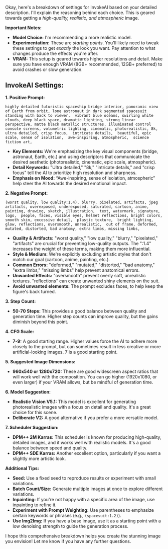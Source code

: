 Okay, here's a breakdown of settings for InvokeAI based on your detailed description.  I'll explain the reasoning behind each choice.  This is geared towards getting a *high-quality, realistic, and atmospheric* image.

**Important Notes:**

*   **Model Choice:** I'm recommending a more realistic model.
*   **Experimentation:** These are *starting points*.  You'll likely need to tweak these settings to get *exactly* the look you want.  Pay attention to what changes produce the effects you're after.
*   **VRAM:**  This setup is geared towards higher resolutions and detail. Make sure you have enough VRAM (8GB+ recommended, 12GB+ preferred) to avoid crashes or slow generation.



## InvokeAI Settings:

**1. Positive Prompt:**

```
highly detailed futuristic spaceship bridge interior, panoramic view of Earth from orbit, lone astronaut in dark segmented spacesuit standing with back to viewer,  vibrant blue oceans, swirling white clouds, deep black space, dramatic lighting, strong linear perspective, matte black metallic structures, illuminated control console screens, volumetric lighting, cinematic, photorealistic, 8k, ultra detailed, crisp focus,  intricate details,  beautiful, epic scale, sense of isolation,  awe-inspiring, atmospheric,  science fiction art,  
```

*   **Key Elements:** We're emphasizing the key visual components (bridge, astronaut, Earth, etc.) and using descriptors that communicate the desired aesthetic (photorealistic, cinematic, epic scale, atmospheric).
*   **Detail Keywords:**  "Ultra detailed," "8k," "intricate details," and "crisp focus" tell the AI to prioritize high resolution and sharpness.
*   **Emphasis on Mood:** “Awe-inspiring, sense of isolation, atmospheric” help steer the AI towards the desired emotional impact.




**2. Negative Prompt:**

```
(worst quality, low quality:1.4), blurry, pixelated, artifacts, jpeg artifacts, overexposed, underexposed, saturated, cartoon, anime, painting, drawing, sketch, illustration,  text, watermark, signature, logo,  people, faces, visible eyes, helmet reflections, bright colors, smooth skin, excessive detail,  plastic texture,  bright lighting,  glow, reflections, oversmooth, unrealistic,  out of frame, deformed, mutated, distorted, bad anatomy, extra limbs, missing limbs,  
```

*   **Quality & Artifacts:**  "worst quality," "low quality," "blurry," "pixelated," "artifacts" are crucial for preventing low-quality outputs.  The ":1.4" increases the weight of these terms, making them more influential.
*   **Style & Medium:**  We're explicitly excluding artistic styles that don't match our goal (cartoon, anime, painting, etc.).
*   **Common Errors:**  "deformed," "mutated," "distorted," "bad anatomy," "extra limbs," "missing limbs" help prevent anatomical errors.
*   **Unwanted Effects:** "oversmooth" prevent overly soft, unrealistic textures. "reflections" can create unwanted shiny elements on the suit.
*   **Avoid unwanted elements:** The prompt excludes faces, to help keep the figure's back turned.

**3. Step Count:**

*   **50-70 Steps:**  This provides a good balance between quality and generation time.  Higher step counts can improve quality, but the gains diminish beyond this point.

**4. CFG Scale:**

*   **7-9:**  A good starting range.  Higher values force the AI to adhere more closely to the prompt, but can sometimes result in less creative or more artificial-looking images. 7 is a good starting point.

**5. Suggested Image Dimensions:**

*   **960x540 or 1280x720:**  These are good widescreen aspect ratios that will work well with the composition.  You can go higher (1920x1080, or even larger) if your VRAM allows, but be mindful of generation time.

**6. Model Suggestion:**

*   **Realistic Vision V5.1:** This model is excellent for generating photorealistic images with a focus on detail and quality.  It's a great choice for this scene.
*  **Deliberate V2:** A good alternative if you prefer a more versatile model.

**7. Scheduler Suggestion:**

*   **DPM++ 2M Karras:** This scheduler is known for producing high-quality, detailed images, and it works well with realistic models. It's a good balance between speed and quality.
*   **DPM++ SDE Karras:** Another excellent option, particularly if you want a slightly more artistic look.




**Additional Tips:**

*   **Seed:** Use a fixed seed to reproduce results or experiment with small variations.
*   **Batch Count/Size:**  Generate multiple images at once to explore different variations.
*   **Inpainting:** If you're not happy with a specific area of the image, use inpainting to refine it.
*   **Experiment with Prompt Weighting:**  Use parentheses to emphasize certain keywords or phrases (e.g., `(spacesuit:1.2)`).
*  **Use Img2Img:** If you have a base image, use it as a starting point with a low denoising strength to guide the generation process.



I hope this comprehensive breakdown helps you create the stunning image you envision!  Let me know if you have any further questions.

